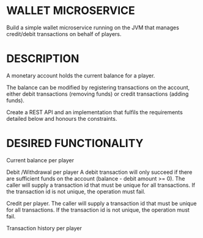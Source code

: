 # WALLET MICROSERVICE

Build a simple wallet microservice running on the JVM that manages credit/debit
transactions on behalf of players.

# DESCRIPTION
A monetary account holds the current balance for a player.

The balance can be modified by registering transactions on the account, either debit transactions (removing funds) or credit transactions (adding funds).

Create a REST API and an implementation that fulfils the requirements detailed below and honours the constraints.

# DESIRED FUNCTIONALITY
Current balance per player

Debit /Withdrawal per player A debit transaction will only succeed if there are sufficient funds on the account (balance - debit amount >= 0).
The caller will supply a transaction id that must be unique for all transactions. If the transaction id is not unique, the operation must fail.

Credit per player. The caller will supply a transaction id that must be unique for all transactions. If the transaction id is not unique, the operation must fail.

Transaction history per player
